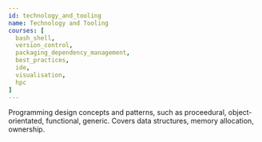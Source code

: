 ```yaml
---
id: technology_and_tooling
name: Technology and Tooling
courses: [
  bash_shell,
  version_control,
  packaging_dependency_management,
  best_practices,
  ide,
  visualisation,
  hpc
]
---
```


Programming design concepts and patterns, such as proceedural, object-orientated, functional, generic. Covers data structures, memory allocation, ownership.
